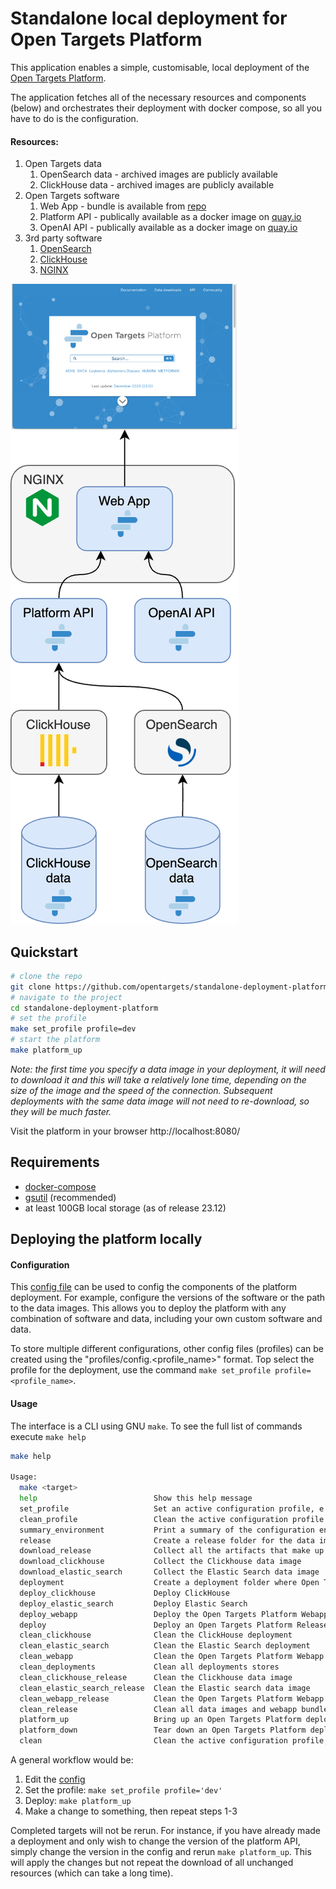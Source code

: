 # Standalone local deployment for Open Targets Platform

This application enables a simple, customisable, local deployment of the [Open Targets Platform](https://platform.opentargets.org/).

The application fetches all of the necessary resources and components (below) and orchestrates their deployment with docker compose, so all you have to do is the configuration.

#### Resources: 
1. Open Targets data
   1. OpenSearch data - archived images are publicly available
   2. ClickHouse data - archived images are publicly available 
2. Open Targets software
   1. Web App - bundle is available from [repo](https://github.com/opentargets/ot-ui-apps)
   2. Platform API - publically available as a docker image on [quay.io](https://quay.io/repository/opentargets/platform-api)
   3. OpenAI API - publically available as a docker image on [quay.io](https://quay.io/repository/opentargets/ot-ai-api)
3. 3rd party software
   1. [OpenSearch](https://opensearch.org/)
   2. [ClickHouse](https://clickhouse.com/)
   3. [NGINX](https://www.nginx.com/)

![platfform-components](otar_standalone.png)

## Quickstart
```bash
# clone the repo
git clone https://github.com/opentargets/standalone-deployment-platform.git
# navigate to the project
cd standalone-deployment-platform
# set the profile
make set_profile profile=dev
# start the platform
make platform_up
```
*Note: the first time you specify a data image in your deployment, it will need to download it and this will take a relatively lone time, depending on the size of the image and the speed of the connection. Subsequent deployments with the same data image will not need to re-download, so they will be much faster.*

Visit the platform in your browser http://localhost:8080/

## Requirements
- [docker-compose](https://docs.docker.com/get-docker/)
- [gsutil](https://cloud.google.com/storage/docs/gsutil_install) (recommended)
- at least 100GB local storage (as of release 23.12)
  
## Deploying the platform locally
#### Configuration
This [config file](profiles/config.dev) can be used to config the components of the platform deployment. For example, configure the versions of the software or the path to the data images. This allows you to deploy the platform with any combination of software and data, including your own custom software and data.

To store multiple different configurations, other config files (profiles) can be created using the "profiles/config.<profile_name>" format. Top select the profile for the deployment, use the command `make set_profile profile=<profile_name>`. 

#### Usage
The interface is a CLI using GNU `make`. To see the full list of commands execute `make help`
```bash
make help

Usage:
  make <target>
  help                          Show this help message
  set_profile                   Set an active configuration profile, e.g. "make set_profile profile='dev'" (see folder 'profiles')
  clean_profile                 Clean the active configuration profile
  summary_environment           Print a summary of the configuration environment
  release                       Create a release folder for the data images to be stored
  download_release              Collect all the artifacts that make up an Open Targets Platform Release
  download_clickhouse           Collect the Clickhouse data image
  download_elastic_search       Collect the Elastic Search data image
  deployment                    Create a deployment folder where Open Targets Platform provisioners will deposit their artifacts
  deploy_clickhouse             Deploy ClickHouse
  deploy_elastic_search         Deploy Elastic Search
  deploy_webapp                 Deploy the Open Targets Platform Webapp
  deploy                        Deploy an Open Targets Platform Release, according to the active configuration profile
  clean_clickhouse              Clean the ClickHouse deployment
  clean_elastic_search          Clean the Elastic Search deployment
  clean_webapp                  Clean the Open Targets Platform Webapp deployment
  clean_deployments             Clean all deployments stores
  clean_clickhouse_release      Clean the Clickhouse data image
  clean_elastic_search_release  Clean the Elastic search data image
  clean_webapp_release          Clean the Open Targets Platform Webapp release bundle
  clean_release                 Clean all data images and webapp bundle
  platform_up                   Bring up an Open Targets Platform deployment
  platform_down                 Tear down an Open Targets Platform deployment
  clean                         Clean the active configuration profile, all deployments stores and data images
  ```
A general workflow would be:
1. Edit the [config](profiles/config.dev)
2. Set the profile: `make set_profile profile='dev'`
3. Deploy: `make platform_up`
4. Make a change to something, then repeat steps 1-3

Completed targets will not be rerun. For instance, if you have already made a deployment and only wish to change the version of the platform API, simply change the version in the config and rerun `make platform_up`. This will apply the changes but not repeat the download of all unchanged resources (which can take a long time).
